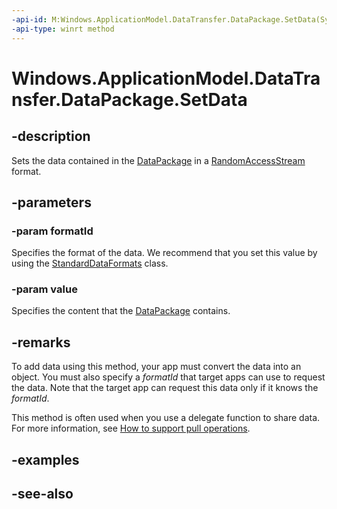 ```yaml
---
-api-id: M:Windows.ApplicationModel.DataTransfer.DataPackage.SetData(System.String,System.Object)
-api-type: winrt method
---
```


<!-- Method syntax
public void SetData(System.String formatId, System.Object value)
-->

# Windows.ApplicationModel.DataTransfer.DataPackage.SetData

## -description
Sets the data contained in the [DataPackage](datapackage.md) in a [RandomAccessStream](../windows.storage.streams/randomaccessstream.md) format.

## -parameters
### -param formatId
Specifies the format of the data. We recommend that you set this value by using the [StandardDataFormats](standarddataformats.md) class.

### -param value
Specifies the content that the [DataPackage](datapackage.md) contains.

## -remarks
To add data using this method, your app must convert the data into an object. You must also specify a *formatId* that target apps can use to request the data. Note that the target app can request this data only if it knows the *formatId*.

This method is often used when you use a delegate function to share data. For more information, see [How to support pull operations](https://docs.microsoft.com/previous-versions/windows/apps/hh770848(v=win.10)).

## -examples


## -see-also
